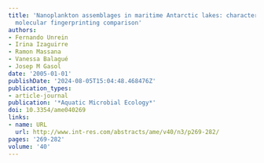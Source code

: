 ```yaml
---
title: 'Nanoplankton assemblages in maritime Antarctic lakes: characterisation and
  molecular fingerprinting comparison'
authors:
- Fernando Unrein
- Irina Izaguirre
- Ramon Massana
- Vanessa Balagué
- Josep M Gasol
date: '2005-01-01'
publishDate: '2024-08-05T15:04:48.468476Z'
publication_types:
- article-journal
publication: '*Aquatic Microbial Ecology*'
doi: 10.3354/ame040269
links:
- name: URL
  url: http://www.int-res.com/abstracts/ame/v40/n3/p269-282/
pages: '269-282'
volume: '40'
---
```

